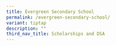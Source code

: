 ```yaml
---
title: Evergreen Secondary School
permalink: /evergreen-secondary-school/
variant: tiptap
description: ""
third_nav_title: Scholarships and DSA
---
```

